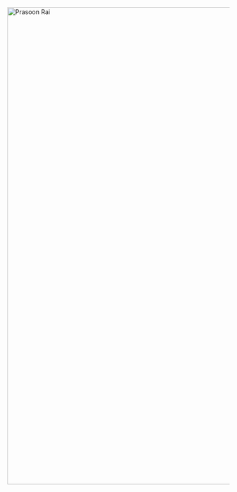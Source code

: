<img width="1920" height="1080" alt="Prasoon Rai" src="https://github.com/user-attachments/assets/0cc86945-1966-40f3-a545-1e40290cffa8" />
